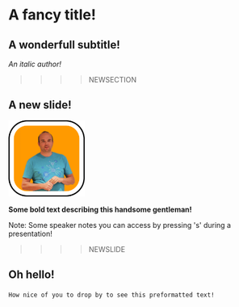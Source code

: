 # A fancy title!
## A wonderfull subtitle!
_An italic author!_

>>>>NEWSECTION
## A new slide!
<img src="img/jan.png" alt="Jan Krag" width="30%"/>

**Some bold text describing this handsome gentleman!**

Note:
Some speaker notes you can access by pressing 's' during a presentation!

>>>>NEWSLIDE
## Oh hello!

`How nice of you to drop by to see this preformatted text!`
